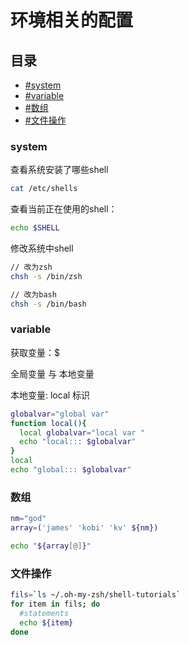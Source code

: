 # 环境相关的配置

## 目录

* [#system](系统变量)
* [#variable](变量)
* [#数组](数组)
* [#文件操作](文件操作)

### system

查看系统安装了哪些shell

```sh
cat /etc/shells
```

查看当前正在使用的shell：

```sh
echo $SHELL
```

修改系统中shell

```sh
// 改为zsh
chsh -s /bin/zsh

// 改为bash
chsh -s /bin/bash
```

### variable

获取变量：$

全局变量 与 本地变量

本地变量: local 标识

```sh
globalvar="global var"
function local(){
  local globalvar="local var "
  echo "local::: $globalvar"  
}
local
echo "global::: $globalvar"
```

### 数组

```sh
nm="god"
array=('james' 'kobi' 'kv' ${nm})

echo "${array[@]}"
```

### 文件操作

```sh
fils=`ls ~/.oh-my-zsh/shell-tutorials`
for item in fils; do
  #statements
  echo ${item}
done
```
